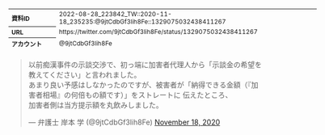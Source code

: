 <table style="font-size: 9pt; width: 610px; margin-bottom: 20px; height: 80px;">
<tbody>
    <tr>
        <th align=left>資料ID</th>
        <td align=left>2022-08-28_223842_TW::2020-11-18_235235:@9jtCdbGf3lih8Fe::1329075032438411267</td>
    </tr>
    <tr>
        <th align=left>URL</th>
        <td align=left>https://twitter.com/9jtCdbGf3lih8Fe/status/1329075032438411267</td>
    </tr>
    <tr>
        <th align=left>アカウント</th>
        <td align=left>@9jtCdbGf3lih8Fe</td>
    </tr>
    <tr>
        <th align=left>ユーザ名</th>
        <td align=left>弁護士 岸本 学</td>
    </tr>
    <tr>
        <th align=left>ツイートの記録日時</th>
        <td align=left>2022-08-28_223842_</td>
    </tr>
</tbody>
</table>
<blockquote class="twitter-tweet" data-width="450"  data-lang="ja"><p lang="ja" dir="ltr">以前痴漢事件の示談交渉で、初っ端に加害者代理人から「示談金の希望を教えてください」と言われました。<br>あまり良い予感はしなかったのですが、被害者が「納得できる金額（『加害者相場』の何倍もの額です）」をストレートに 伝えたところ、<br>加害者側は当方提示額を丸飲みしました。</p>&mdash; 弁護士 岸本 学 (@9jtCdbGf3lih8Fe) <a href="https://twitter.com/9jtCdbGf3lih8Fe/status/1329075032438411267?ref_src=twsrc%5Etfw">November 18, 2020</a></blockquote>
<script async src="https://platform.twitter.com/widgets.js" charset="utf-8"></script>


